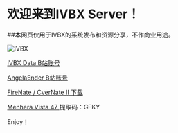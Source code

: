 # 欢迎来到IVBX Server！ 

##本网页仅用于IVBX的系统发布和资源分享，不作商业用途。

![IVBX](https://i0.hdslb.com/bfs/new_dyn/49ec563c1c3ff705a0e667ec0a9d05ed1171551865.png)

[ IVBX Data B站账号 ](https://space.bilibili.com/1171551865)

[ AngelaEnder B站账号 ](https://space.bilibili.com/515586861)

[ FireNate / CverNate II 下载](https://www.bilibili.com/read/cv18109258)

[ Menhera Vista 47 ](https://www.123pan.com/s/2HYrVv-QshFd.html) 提取码：GFKY

Enjoy！

